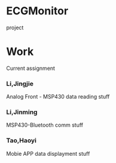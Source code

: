 # ECGMonitor
project

# Work
Current assignment
### Li,Jingjie
Analog Front - MSP430 data reading stuff

### Li,Jinming
MSP430-Bluetooth comm stuff

### Tao,Haoyi
Mobie APP data displayment stuff